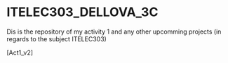 # ITELEC303_DELLOVA_3C

Dis is the repository of my activity 1 and any other upcomming projects (in regards to the subject ITELEC303)

[Act1_v2]
